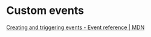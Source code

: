 # Custom events

[Creating and triggering events - Event reference | MDN](https://developer.mozilla.org/en-US/docs/Web/Events/Creating_and_triggering_events)